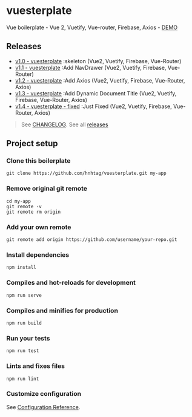 # vuesterplate

Vue boilerplate - Vue 2, Vuetify, Vue-router, Firebase, Axios - [DEMO](https://vuesterplate.netlify.com)

## Releases
-  [v1.0 - vuesterplate](https://github.com/hnhtag/vuesterplate/releases/tag/v1.0) :skeleton (Vue2, Vuetify, Firebase, Vue-Router)
-  [v1.1 - vuesterplate](https://github.com/hnhtag/vuesterplate/releases/tag/v1.1) :Add NavDrawer (Vue2, Vuetify, Firebase, Vue-Router)
-  [v1.2 - vuesterplate](https://github.com/hnhtag/vuesterplate/releases/tag/v1.2) :Add  Axios (Vue2, Vuetify, Firebase, Vue-Router, Axios)
-  [v1.3 - vuesterplate](https://github.com/hnhtag/vuesterplate/releases/tag/v1.3) :Add Dynamic Document Title (Vue2, Vuetify, Firebase, Vue-Router, Axios)
-  [v1.4 - vuesterplate - fixed](https://github.com/hnhtag/vuesterplate/releases/tag/v1.4-fixed) :Just Fixed (Vue2, Vuetify, Firebase, Vue-Router, Axios) 

> See [CHANGELOG](CHANGELOG.md). See all [releases](https://github.com/hnhtag/vuesterplate/releases)

## Project setup

### Clone this boilerplate
```
git clone https://github.com/hnhtag/vuesterplate.git my-app
```

### Remove original git remote
```
cd my-app
git remote -v
git remote rm origin
```

### Add your own remote
```
git remote add origin https://github.com/username/your-repo.git
```

### Install dependencies
```
npm install
```

### Compiles and hot-reloads for development
```
npm run serve
```

### Compiles and minifies for production
```
npm run build
```

### Run your tests
```
npm run test
```

### Lints and fixes files
```
npm run lint
```

### Customize configuration
See [Configuration Reference](https://cli.vuejs.org/config/).
